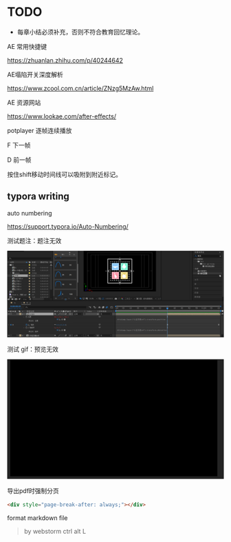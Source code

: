 # TODO

- 每章小结必须补充，否则不符合教育回忆理论。



AE 常用快捷键

https://zhuanlan.zhihu.com/p/40244642

AE塌陷开关深度解析

https://www.zcool.com.cn/article/ZNzg5MzAw.html

AE 资源网站

https://www.lookae.com/after-effects/



potplayer 逐帧连续播放

F 下一帧

D 前一帧



按住shift移动时间线可以吸附到附近标记。



## typora writing

auto numbering

https://support.typora.io/Auto-Numbering/



测试题注：题注无效

<img src="assets/figure-1-11.png" alt="image-20210523155619316" title="题注"  />

测试 gif：预览无效

<img src="assets/10-final.gif" alt="image-20210523155619316" title="题注"  />

导出pdf时强制分页

```html
<div style="page-break-after: always;"></div>
```
format markdown file
> by webstorm ctrl alt L